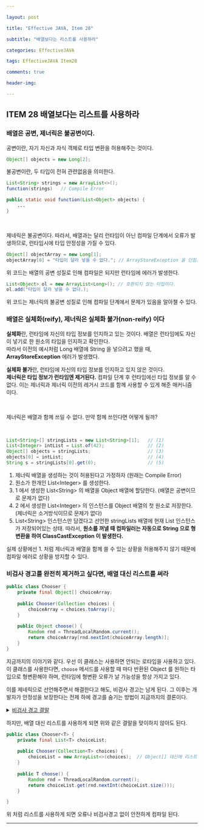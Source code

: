 ```yaml
---

layout: post  

title: "Effective JAVA, Item 28"  

subtitle: "배열보다는 리스트를 사용하라"  

categories: EffectiveJAVA  

tags: EffectiveJAVA Item28

comments: true  

header-img: 

---
```


## ITEM 28 배열보다는 리스트를 사용하라

### 배열은 공변, 제너릭은 불공변이다.

공변이란, 자기 자신과 자식 객체로 타입 변환을 허용해주는 것이다.
``` java
Object[] objects = new Long[2];
```

불공변이란, 두 타입이 전혀 관련없음을 의미한다.
``` java
List<String> strings = new ArrayList<>();
function(strings)   // Compile Error

public static void function(List<Object> objects) {
    ...
}
```

<br/>

제네릭은 불공변이다. 따라서, 배열과는 달리 런타임이 아닌 컴파일 단계에서 오류가 발생하므로, 런타임시에 타입 안정성을 가질 수 있다.  
``` java
Object[] objectArray = new Long[1];
objectArray[0] = "타입이 달라 넣을 수 없다."; // ArrayStoreException 을 던짐. 
```
위 코드는 배열의 공변 성질로 인해 컴파일은 되지만 런타임에 에러가 발생한다.
``` java
List<Object> ol = new ArrayList<Long>(); // 호환되지 않는 타입이다.
ol.add("타입이 달라 넣을 수 없다.);
```
위 코드는 제너릭의 불공변 성질로 인해 컴파일 단계에서 문제가 있음을 알아챌 수 있다.   
  
### 배열은 실체화(reify), 제너릭은 실체화 불가(non-reify) 이다
**실체화**란, 런타임에 자신의 타입 정보를 인지하고 있는 것이다.  배열은 런타임에도 자신이 넣기로 한 원소의 타입을 인지하고 확인한다.  
따라서 이전의 예시처럼 Long 배열에 String 을 넣으려고 했을 때, **ArrayStoreException** 에러가 발생했다.  

**실체화 불가**란, 런타임에 자신의 타입 정보를 인지하고 있지 않은 것이다.  
**제너릭은 타입 정보가 런타임엔 제거된다.** 컴파일 단계 후 런타임에선 타입 정보를 알 수 없다. 이는 제너릭과 제너릭 이전의 레거시 코드를 함께 사용할 수 있게 해준 매커니즘 이다.  

<br/>

제너릭은 배열과 함께 쓰일 수 없다. 만약 함께 쓰인다면 어떻게 될까?

<br/>

``` java
List<String>[] stringLists = new List<String>[1];   // (1)
List<Integer> intList = List.of(42);                // (2)
Object[] objects = stringLists;                     // (3)
objects[0] = intList;                               // (4)
String s = stringLists[0].get(0);                   // (5)
```
1. 제너릭 배열을 생성하는 것이 허용된다고 가정하자 (원래는 Compile Error)
1. 원소가 한개인 List&#60;Integer> 를 생성한다.
1. 1 에서 생성한 List&#60;String> 의 배열을 Object 배열에 할당한다. (배열은 공변이므로 문제가 없다)
1. 2 에서 생성한 List&#60;Integer> 의 인스턴스를 Object 배열의 첫 원소로 저장한다. (제너릭은 소거방식이므로 문제가 없다)
1. List&#60;String> 인스턴스만 담겠다고 선언한 stringLists 배열에 현재 List<Integer> 인스턴스가 저장되어있는 상태. 따라서, **원소를 꺼낼 때 컴파일러는 자동으로 String 으로 형변환을 하여 ClassCastException 이 발생한다.**  

실제 상황에선 1. 처럼 제너릭과 배열을 함께 쓸 수 있는 상황을 허용해주지 않기 때문에 컴파일 에러로 상황을 방지할 수 있다.   


### 비검사 경고를 완전히 제거하고 싶다면, 배열 대신 리스트를 써라
``` java
public class Chooser {
    private final Object[] choiceArray;
    
    public Chooser(Collection choices) {
        choiceArray = choices.toArray();
    }
    
    public Object choose() {
        Random rnd = ThreadLocalRandom.current();
        return choiceArray[rnd.nextInt(choiceArray.length)];
    }
}
```
지금까지의 이야기와 같다. 우선 이 클래스는 사용하면 안되는 로타입을 사용하고 있다.   
이 클래스를 사용한다면, ```choose``` 메서드를 사용할 때 마다 반환된 Object 를 원하는 타입으로 형변환해야 하며, 런타임에 형변환 오류가 날 가능성을 항상 가지고 있다.  

이를 제네릭으로 선언해주면서 해결한다고 해도, 비검사 경고는 남게 된다. 그 이후는 개발자가 안정성을 보장한다는 전제 하에 경고를 숨기는 방법이 지금까지의 결론이다.  

<details>
    <summary>
    <u>비검사 경고 결말</u>
    </summary>

우선 Object 가 아닌 제너릭 &#60;T> 를 사용하도록 코드를 변경한다.

``` java
public class Chooser<T> {
    private final T[] choiceArray;
    
    public Chooser(Collection<T> choices) {
        choiceArray = choices.toArray();    // Compile Error
    }
    
    // choose 메서드는 그대로
}

```

위 코드를 그대로 컴파일하게 되면 **Object[] 를 T[]로 형변환할 수 없다는 오류** 가 발생한다.   
이를 해결하기 위해선 아래와 같이 **T[] 로 형변환**을 해주면 된다.  

``` java
choiceArray = (T[]) choices.toArray();
```

그러면 형변환이 런타임에도 안전할 지 보장할 수 없다는 비검사 경고가 뜬다. 이는 개발자가 안정성을 검증하여 경고를 숨기는 수 밖에 없다.

</details>

하지만, 배열 대신 리스트를 사용하게 되면 위와 같은 결말을 맞이하지 않아도 된다.  

``` java
public class Chooser<T> {
    private final List<T> choiceList;
    
    public Chooser(Collection<T> choices) {
        choiceList = new ArrayList<>(choices);  // Object[] 대신에 리스트 사용
    }
    
    public T choose() {
        Random rnd = ThreadLocalRandom.current();
        return choiceList.get(rnd.nextInt(choiceList.size()));
    }

}
```

위 처럼 리스트를 사용하게 되면 오류나 비검사경고 없이 안전하게 컴파일 된다. 
<br/>

---

